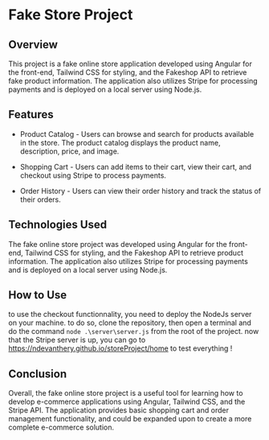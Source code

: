 # Fake Store Project

## Overview

This project is a fake online store application developed using Angular for the front-end, Tailwind CSS for styling, and the Fakeshop API to retrieve fake product information. The application also utilizes Stripe for processing payments and is deployed on a local server using Node.js.

## Features

* Product Catalog - Users can browse and search for products available in the store. The product catalog displays the product name, description, price, and image.

* Shopping Cart - Users can add items to their cart, view their cart, and checkout using Stripe to process payments.

* Order History - Users can view their order history and track the status of their orders.

## Technologies Used

The fake online store project was developed using Angular for the front-end, Tailwind CSS for styling, and the Fakeshop API to retrieve product information. The application also utilizes Stripe for processing payments and is deployed on a local server using Node.js.

## How to Use
to use the checkout functionnality, you need to deploy the NodeJs server on your machine. 
to do so, clone the repository, then open a terminal and do the command ```node .\server\server.js``` from the root of the project.
now that the Stripe server is up, you can go to https://ndevanthery.github.io/storeProject/home to test everything !

## Conclusion

Overall, the fake online store project is a useful tool for learning how to develop e-commerce applications using Angular, Tailwind CSS, and the Stripe API. The application provides basic shopping cart and order management functionality, and could be expanded upon to create a more complete e-commerce solution.
